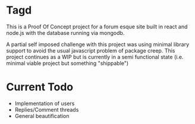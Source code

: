 # Tagd

This is a Proof Of Concept project for a forum esque site built in react and node.js with the database running via mongodb.

A partial self imposed challenge with this project was using minimal library support to avoid the usual javascript problem of package creep.
This project continues as a WIP but is currently in a semi functional state (i.e. minimal viable project but something "shippable")

# Current Todo
- Implementation of users
- Replies/Comment threads
- General beautification
